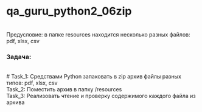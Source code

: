 # qa_guru_python2_06zip

<br>Предусловие: в папке resources находится несколько разных файлов: pdf, xlsx, csv

<h3>Задача:</h3>
<br># Task_1: Средствами Python запаковать в zip архив файлы разных типов: pdf, xlsx, csv
<br>Task_2: Поместить архив в папку /resources
<br>Task_3: Реализовать чтение и проверку содержимого каждого файла из архива